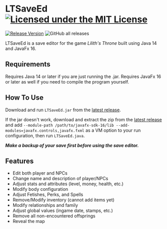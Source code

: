 # LTSaveEd [![Licensed under the MIT License](https://img.shields.io/badge/License-MIT-blue.svg)](https://github.com/Exiua/LTSaveEd/blob/master/LICENSE)
[![Release Version](https://img.shields.io/github/v/release/Exiua/LTSaveEd?include_prereleases)](https://github.com/Exiua/LTSaveEd/releases) ![GitHub all releases](https://img.shields.io/github/downloads/Exiua/LTSaveEd/total)

LTSaveEd is a save editor for the game _Lilith's Throne_ built using Java 14 and JavaFx 16.

## Requirements
Requires Java 14 or later if you are just running the .jar. Requires JavaFx 16 or later as well if you need to compile the program yourself.

## How To Use

Download and run `LTSaveEd.jar` from the [latest release](https://github.com/Exiua/LTSaveEd/releases). 

If the jar doesn't work, download and extract the zip from the [latest release](https://github.com/Exiua/LTSaveEd/releases) and add `--module-path /path/to/javafx-sdk-16/lib --add-modules=javafx.controls,javafx.fxml` as a VM option to your run configuration, then run `LTSaveEd.java`.

***Make a backup of your save first before using the save editor.***

## Features
- Edit both player and NPCs
- Change name and description of player/NPCs
- Adjust stats and attributes (level, money, health, etc.)
- Modify body configuration
- Adjust Fetishes, Perks, and Spells
- Remove/Modify inventory (cannot add items yet)
- Modify relationships and family
- Adjust global values (ingame date, stamps, etc.)
- Remove all non-encountered offsprings
- Reveal the map

